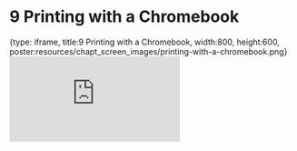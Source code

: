 # 9 Printing with a Chromebook
 
{type: iframe, title:9 Printing with a Chromebook, width:800, height:600, poster:resources/chapt_screen_images/printing-with-a-chromebook.png}
![](https://datatrail-jhu.github.io/01_chromebookintro/no_toc/printing-with-a-chromebook.html)
 

 
